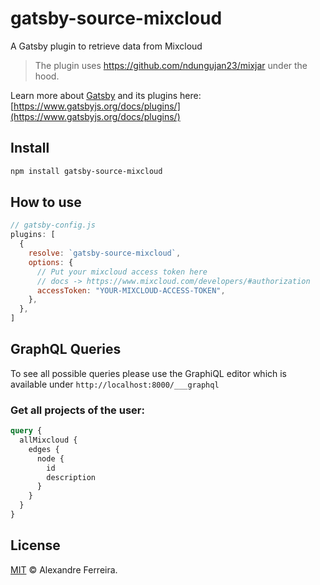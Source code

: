 # gatsby-source-mixcloud

A Gatsby plugin to retrieve data from Mixcloud

> The plugin uses https://github.com/ndungujan23/mixjar under the hood.

Learn more about [Gatsby](https://www.gatsbyjs.org/) and its plugins here: [https://www.gatsbyjs.org/docs/plugins/](https://www.gatsbyjs.org/docs/plugins/) <br />

## Install

```bash
npm install gatsby-source-mixcloud
```

## How to use

```js
// gatsby-config.js
plugins: [
  {
    resolve: `gatsby-source-mixcloud`,
    options: {
      // Put your mixcloud access token here
      // docs -> https://www.mixcloud.com/developers/#authorization
      accessToken: "YOUR-MIXCLOUD-ACCESS-TOKEN",
    },
  },
]
```

## GraphQL Queries

To see all possible queries please use the GraphiQL editor which is available under `http://localhost:8000/___graphql`

### Get all projects of the user:

```graphql
query {
  allMixcloud {
    edges {
      node {
        id
        description
      }
    }
  }
}
```

## License

[MIT](LICENSE) &copy; Alexandre Ferreira.
